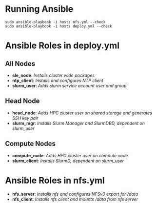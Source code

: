 # Running Ansible
```
sudo ansible-playbook -i hosts nfs.yml --check
sudo ansible-playbook -i hosts deploy.yml --check
```

# Ansible Roles in deploy.yml

## All Nodes
* **sle_node**: _Installs cluster wide packages_
* **ntp_client**: _Installs and configures NTP client_
* **slurm_user**: _Adds slurm service account user and group_

## Head Node
* **head_node**: _Adds HPC cluster user on shared storage and generates SSH key pair_
* **slurm_mgr**: _Installs Slurm Manager and SlurmDBD, dependent on slurm_user_

## Compute Nodes
* **compute_node**: _Adds HPC cluster user on compute node_
* **slurm_client**: _Installs SlurmD, dependent on slurm_user_

# Ansible Roles in nfs.yml

* **nfs_server**: _Installs nfs and configures NFSv3 export for /data_
* **nfs_client**: _Installs nfs client and mounts /data from nfs server_
